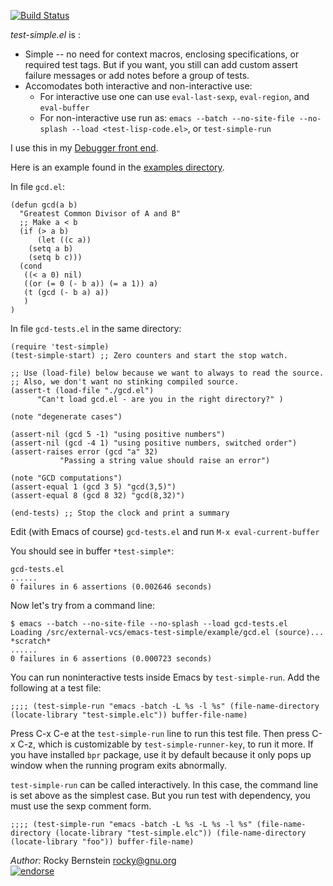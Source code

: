 [![Build Status](https://travis-ci.org/rocky/emacs-test-simple.png)](https://travis-ci.org/rocky/emacs-test-simple)

*test-simple.el* is :

* Simple -- no need for context macros, enclosing specifications, or required test tags. But if you want, you still can add custom assert failure messages or add notes before a group of tests.
* Accomodates both interactive and non-interactive use:
  * For interactive use one can use `eval-last-sexp`, `eval-region`, and `eval-buffer`
  * For non-interactive use run as: `emacs --batch --no-site-file --no-splash --load <test-lisp-code.el>`, or `test-simple-run`

I use this in my [Debugger front end](https://github.com/rocky/emacs-dbgr).

Here is an example found in the [examples directory](https://github.com/rocky/emacs-test-simple/tree/master/test).

In file `gcd.el`:

    (defun gcd(a b)
      "Greatest Common Divisor of A and B"
      ;; Make a < b
      (if (> a b)
          (let ((c a))
    	(setq a b)
    	(setq b c)))
      (cond
       ((< a 0) nil)
       ((or (= 0 (- b a)) (= a 1)) a)
       (t (gcd (- b a) a))
       )
    )


In file `gcd-tests.el` in the same directory:

    (require 'test-simple)
    (test-simple-start) ;; Zero counters and start the stop watch.

    ;; Use (load-file) below because we want to always to read the source.
    ;; Also, we don't want no stinking compiled source.
    (assert-t (load-file "./gcd.el")
    	  "Can't load gcd.el - are you in the right directory?" )

    (note "degenerate cases")

    (assert-nil (gcd 5 -1) "using positive numbers")
    (assert-nil (gcd -4 1) "using positive numbers, switched order")
    (assert-raises error (gcd "a" 32)
    	       "Passing a string value should raise an error")

    (note "GCD computations")
    (assert-equal 1 (gcd 3 5) "gcd(3,5)")
    (assert-equal 8 (gcd 8 32) "gcd(8,32)")

    (end-tests) ;; Stop the clock and print a summary

Edit (with Emacs of course) `gcd-tests.el` and run `M-x eval-current-buffer`

You should see in buffer `*test-simple*`:

    gcd-tests.el
    ......
    0 failures in 6 assertions (0.002646 seconds)

Now let's try from a command line:

    $ emacs --batch --no-site-file --no-splash --load gcd-tests.el
    Loading /src/external-vcs/emacs-test-simple/example/gcd.el (source)...
    *scratch*
    ......
    0 failures in 6 assertions (0.000723 seconds)


You can run noninteractive tests inside Emacs by `test-simple-run`.
Add the following at a test file:

    ;;;; (test-simple-run "emacs -batch -L %s -l %s" (file-name-directory (locate-library "test-simple.elc")) buffer-file-name)

Press C-x C-e at the `test-simple-run` line to run this test file.
Then press C-x C-z, which is customizable by `test-simple-runner-key`, to run it more.
If you have installed `bpr` package, use it by default because it only pops up window when the running program exits abnormally.

`test-simple-run` can be called interactively.
In this case, the command line is set above as the simplest case.
But you run test with dependency, you must use the sexp comment form.

    ;;;; (test-simple-run "emacs -batch -L %s -L %s -l %s" (file-name-directory (locate-library "test-simple.elc")) (file-name-directory (locate-library "foo")) buffer-file-name)

*Author:*  Rocky Bernstein <rocky@gnu.org> <br>
[![endorse](https://api.coderwall.com/rocky/endorsecount.png)](https://coderwall.com/rocky)
